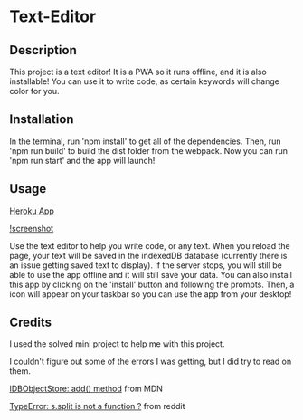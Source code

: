 # Text-Editor

## Description

This project is a text editor! It is a PWA so it runs offline, and it is also installable! You can use it to write code, as certain keywords will change color for you.

## Installation

In the terminal, run 'npm install' to get all of the dependencies. Then, run 'npm run build' to build the dist folder from the webpack. Now you can run 'npm run start' and the app will launch!

## Usage

[Heroku App]()

[!screenshot]()

Use the text editor to help you write code, or any text. When you reload the page, your text will be saved in the indexedDB database (currently there is an issue getting saved text to display). If the server stops, you will still be able to use the app offline and it will still save your data. You can also install this app by clicking on the 'install' button and following the prompts. Then, a icon will appear on your taskbar so you can use the app from your desktop!

## Credits

I used the solved mini project to help me with this project.

I couldn't figure out some of the errors I was getting, but I did try to read on them.

[IDBObjectStore: add() method](https://developer.mozilla.org/en-US/docs/Web/API/IDBObjectStore/add) from MDN

[TypeError: s.split is not a function ?](https://www.reddit.com/r/learnjavascript/comments/o6mrmx/typeerror_ssplit_is_not_a_function/) from reddit
